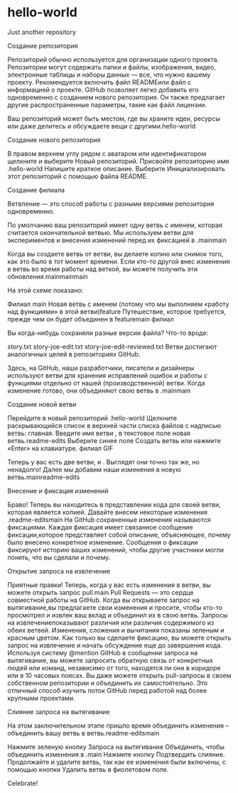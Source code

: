 # hello-world
Just another repository

Создание репозитория

Репозиторий обычно используется для организации одного проекта. Репозитории могут содержать папки и файлы, изображения, видео, электронные таблицы и наборы данных — все, что нужно вашему проекту. Рекомендуется включить файл READMEили файл с информацией о проекте. GitHub позволяет легко добавить его одновременно с созданием нового репозитория. Он также предлагает другие распространенные параметры, такие как файл лицензии.

Ваш репозиторий может быть местом, где вы храните идеи, ресурсы или даже делитесь и обсуждаете вещи с другими.hello-world

Создание нового репозитория

В правом верхнем углу рядом с аватаром или идентификатором щелкните и выберите Новый репозиторий.
Присвойте репозиторию имя .hello-world
Напишите краткое описание.
Выберите Инициализировать этот репозиторий с помощью файла README.

Cоздание филиала

Ветвление — это способ работы с разными версиями репозитория одновременно.

По умолчанию ваш репозиторий имеет одну ветвь с именем, которая считается окончательной ветвью. Мы используем ветви для экспериментов и внесения изменений перед их фиксацией в .mainmain

Когда вы создаете ветвь от ветви, вы делаете копию или снимок того, как это было в тот момент времени. Если кто-то другой внес изменения в ветвь во время работы над веткой, вы можете получить эти обновления.mainmainmain

На этой схеме показано:

Филиал main
Новая ветвь с именем (потому что мы выполняем «работу над функциями» в этой ветви)feature
Путешествие, которое требуется, прежде чем он будет объединен в featuremain
филиал

Вы когда-нибудь сохраняли разные версии файла? Что-то вроде:

story.txt
story-joe-edit.txt
story-joe-edit-reviewed.txt
Ветви достигают аналогичных целей в репозиториях GitHub.

Здесь, на GitHub, наши разработчики, писатели и дизайнеры используют ветви для хранения исправлений ошибок и работы с функциями отдельно от нашей (производственной) ветви. Когда изменение готово, они объединяют свою ветвь в .mainmain

Создание новой ветви

Перейдите в новый репозиторий .hello-world
Щелкните раскрывающийся список в верхней части списка файлов с надписью ветвь: главная.
Введите имя ветви , в текстовое поле новая ветвь.readme-edits
Выберите синее поле Создать ветвь или нажмите «Enter» на клавиатуре.
филиал GIF

Теперь у вас есть две ветви, и . Выглядят они точно так же, но ненадолго! Далее мы добавим наши изменения в новую ветвь.mainreadme-edits

Внесение и фиксация изменений

Браво! Теперь вы находитесь в представлении кода для своей ветви, которая является копией. 
Давайте внесем некоторые изменения .readme-editsmain
На GitHub сохраненные изменения называются фиксациями. Каждая фиксация имеет связанное сообщение фиксации,которое представляет собой описание, объясняющее, почему было внесено конкретное изменение. Сообщения о фиксации фиксируют историю ваших изменений, чтобы другие участники могли понять, что вы сделали и почему.

Открытие запроса на извлечение

Приятные правки! Теперь, когда у вас есть изменения в ветви, вы можете открыть запрос pull.main
Pull Requests — это сердце совместной работы на GitHub. Когда вы открываете запрос на вытягивание,вы предлагаете свои изменения и просите, чтобы кто-то просмотрел и извлек ваш вклад и объединил их в свою ветвь. Запросы на извлечениепоказывают различия или различия содержимого из обеих ветвей. Изменения, сложения и вычитания показаны зеленым и красным цветом.
Как только вы сделаете фиксацию, вы можете открыть запрос на извлечение и начать обсуждение еще до завершения кода.
Используя систему @mention GitHub в сообщении запроса на вытягивание, вы можете запросить обратную связь от конкретных людей или команд, независимо от того, находятся ли они в коридоре или в 10 часовых поясах.
Вы даже можете открыть pull-запросы в своем собственном репозитории и объединить их самостоятельно. Это отличный способ изучить поток GitHub перед работой над более крупными проектами.

Слияние запроса на вытягивание

На этом заключительном этапе пришло время объединить изменения – объединить вашу ветвь в ветвь.readme-editsmain

Нажмите зеленую кнопку Запроса на вытягивание Объединить, чтобы объединить изменения в .main
Нажмите кнопку Подтвердить слияние.
Продолжайте и удалите ветвь, так как ее изменения были включены, с помощью кнопки Удалить ветвь в фиолетовом поле.

Celebrate!

